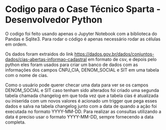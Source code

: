 # Codigo para o Case Técnico Sparta - Desenvolvedor Python

O codigo foi feito usando apenas o Jupyter Notebook com a biblioteca do Pandas e Sqlite3. Para rodar o código é apenas necessário rodar as células em ordem.

Os dados foram extraidos do link https://dados.gov.br/dados/conjuntos-dados/cias-abertas-informao-cadastral em formato de csv, e depois pelo python eles foram usados para criar um banco de dados com as informações dos campos CNPJ_CIA, DENOM_SOCIAL e SIT em uma tabela com o nome de cias.

Como o usuário pode querer checar uma data para ver se os campos DENOM_SOCIAL e SIT caso tenham sido alterados foi criado uma segunda tabela chamada changelog em que toda vez que a tabela cias é atualizada ou iniserida com um novos valores é acionado um trigger que pega esses dados e salva na tabela changelog junto com a data de quando a ação foi executada no formato YYYY-MM-DD.
Para realizar as consultas utilizando a data é preciso usar o formato YYYY-MM-DD, sempre fornecendo a data completa.
